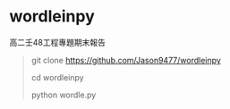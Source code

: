 # wordleinpy
高二壬48工程專題期末報告

>git clone https://github.com/Jason9477/wordleinpy
>
>cd wordleinpy
>
>python wordle.py
